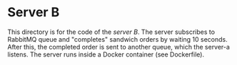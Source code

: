 # Server B

This directory is for the code of the _server B_. The server subscribes to RabbitMQ queue and "completes" sandwich orders by waiting 10 seconds. After this, the completed order is sent to another queue, which the server-a listens. The server runs inside a Docker container (see Dockerfile).

